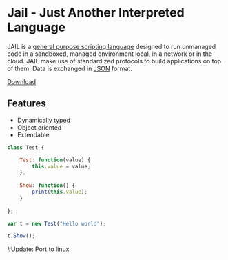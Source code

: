 # Jail - Just Another Interpreted Language

JAIL is a [general purpose scripting language](https://en.wikipedia.org/wiki/General-purpose_language) designed to run unmanaged code in a sandboxed, managed environment local, in a network or in the cloud. JAIL make use of standardized protocols to build applications on top of them. Data is exchanged in [JSON](https://www.json.org/json-en.html) format.

[Download](https://github.com/zarat/Jail/releases)

## Features
 * Dynamically typed
 * Object oriented
 * Extendable

```Javascript
class Test {

    Test: function(value) {
        this.value = value;
    },
    
    Show: function() {
        print(this.value);
    }
    
};

var t = new Test("Hello world");

t.Show();
```

#Update: Port to linux
